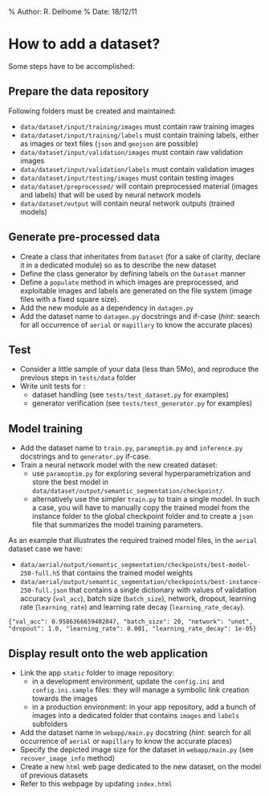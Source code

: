 % Author: R. Delhome
% Date: 18/12/11

# How to add a dataset?

Some steps have to be accomplished:

## Prepare the data repository

Following folders must be created and maintained:

+ `data/dataset/input/training/images` must contain raw training images
+ `data/dataset/input/training/labels` must contain training labels, either
  as images or text files (`json` and `geojson` are possible)
+ `data/dataset/input/validation/images` must contain raw validation images
+ `data/dataset/input/validation/labels` must contain validation images
+ `data/dataset/input/testing/images` must contain testing images
+ `data/dataset/preprocessed/` will contain preprocessed material (images and labels) that will be used by neural network models
+ `data/dataset/output` will contain neural network outputs (trained models)

## Generate pre-processed data

- Create a class that inheritates from `Dataset` (for a sake of
  clarity, declare it in a dedicated module) so as to describe the new dataset
- Define the class generator by defining labels on the `Dataset` manner
- Define a `populate` method in which images are preprocessed, and exploitable
  images and labels are generated on the file system (image files with a fixed
  square size).
- Add the new module as a dependency in `datagen.py`
- Add the dataset name to `datagen.py` docstrings and if-case (*hint*: search
  for all occurrence of `aerial` or `mapillary` to know the accurate places)

## Test

+ Consider a little sample of your data (less than 5Mo), and reproduce the
  previous steps in `tests/data` folder
+ Write unit tests for :
    - dataset handling (see `tests/test_dataset.py` for examples)
	- generator verification (see `tests/test_generator.py` for examples)

## Model training

- Add the dataset name to `train.py`, `paramoptim.py` and `inference.py`
  docstrings and to `generator.py` if-case.
- Train a neural network model with the new created dataset:
  + use `paramoptim.py` for exploring several hyperparametrization and store
    the best model in `data/dataset/output/semantic_segmentation/checkpoint/`.
  + alternatively use the simpler `train.py` to train a single model. In such a
    case, you will have to manually copy the trained model from the instance
    folder to the global checkpoint folder and to create a `json` file that
    summarizes the model training parameters.

As an example that illustrates the required trained model files, in the
`aerial` dataset case we have:
- `data/aerial/output/semantic_segmentation/checkpoints/best-model-250-full.h5`
  that contains the trained model weights
- `data/aerial/output/semantic_segmentation/checkpoints/best-instance-250-full.json`
  that contains a single dictionary with values of validation accuracy
  (`val_acc`), batch size (`batch_size`), network, dropout, learning rate
  (`learning_rate`) and learning rate decay (`learning_rate_decay`).

```
{"val_acc": 0.9586366659402847, "batch_size": 20, "network": "unet", "dropout": 1.0, "learning_rate": 0.001, "learning_rate_decay": 1e-05}
```

## Display result onto the web application

- Link the app `static` folder to image repository:
  + in a development environment, update the `config.ini` and
    `config.ini.sample` files: they will manage a symbolic link creation
    towards the images
  + in a production environment: in your app repository, add a bunch of images
    into a dedicated folder that contains `images` and `labels` subfolders
- Add the dataset name in `webapp/main.py` docstring (*hint*: search for all
  occurrence of `aerial` or `mapillary` to know the accurate places)
- Specify the depicted image size for the dataset in `webapp/main.py` (see
  `recover_image_info` method)
- Create a new `html` web page dedicated to the new dataset, on the model of
  previous datasets
- Refer to this webpage by updating `index.html`
